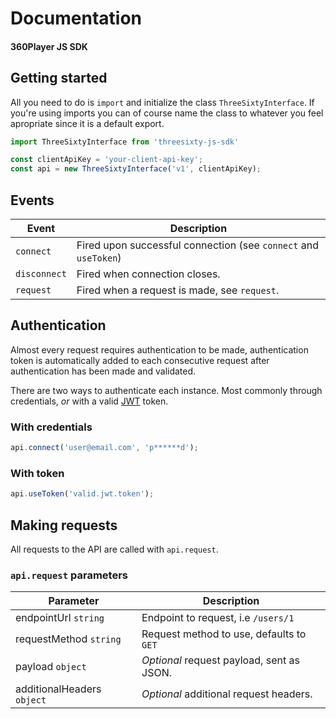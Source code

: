 # Documentation
#### 360Player JS SDK


## Getting started

All you need to do is `import` and initialize the class `ThreeSixtyInterface`.
If you're using imports you can of course name the class to whatever you feel apropriate since it is a default export.

```javascript
import ThreeSixtyInterface from 'threesixty-js-sdk'

const clientApiKey = 'your-client-api-key';
const api = new ThreeSixtyInterface('v1', clientApiKey);
```


## Events

| Event        | Description                                                     |
|--------------|-----------------------------------------------------------------|
| `connect`    | Fired upon successful connection (see `connect` and `useToken`) |
| `disconnect` | Fired when connection closes.                                   |
| `request`		 | Fired when a request is made, see `request`.                    |


## Authentication

Almost every request requires authentication to be made, authentication token is automatically added to each consecutive request after authentication has been made and validated.

There are two ways to authenticate each instance. Most commonly through credentials, _or_ with a valid [JWT](http://jwt.io/) token.

### With credentials

```javascript
api.connect('user@email.com', 'p******d');
```

### With token

```javascript
api.useToken('valid.jwt.token');
```


## Making requests

All requests to the API are called with `api.request`.

### `api.request` parameters

| Parameter                  | Description                               |
|----------------------------|-------------------------------------------|
| endpointUrl `string`       | Endpoint to request, i.e `/users/1`       |
| requestMethod `string`     | Request method to use, defaults to `GET`  |
| payload `object`           | _Optional_ request payload, sent as JSON. |
| additionalHeaders `object` | _Optional_ additional request headers.    |
